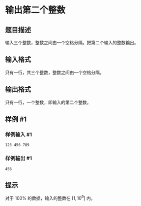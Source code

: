# 输出第二个整数

## 题目描述

输入三个整数，整数之间由一个空格分隔。把第二个输入的整数输出。

## 输入格式

只有一行，共三个整数，整数之间由一个空格分隔。

## 输出格式

只有一行，一个整数，即输入的第二个整数。

## 样例 #1

### 样例输入 #1
```
123 456 789
```

### 样例输出 #1

```
456
```

## 提示

对于 $100\%$ 的数据，输入的整数在 $[1, {10}^9]$ 内。

